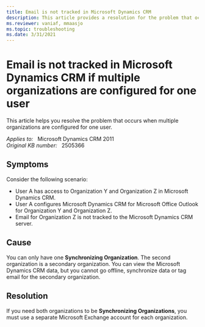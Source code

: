 ```yaml
---
title: Email is not tracked in Microsoft Dynamics CRM
description: This article provides a resolution for the problem that occurs when multiple organizations are configured for one user.
ms.reviewer: vaniaf, mmaasjo
ms.topic: troubleshooting
ms.date: 3/31/2021
---
```

# Email is not tracked in Microsoft Dynamics CRM if multiple organizations are configured for one user

This article helps you resolve the problem that occurs when multiple organizations are configured for one user.

_Applies to:_ &nbsp; Microsoft Dynamics CRM 2011  
_Original KB number:_ &nbsp; 2505366

## Symptoms

Consider the following scenario:

- User A has access to Organization Y and Organization Z in Microsoft Dynamics CRM.
- User A configures Microsoft Dynamics CRM for Microsoft Office Outlook for Organization Y and Organization Z.
- Email for Organization Z is not tracked to the Microsoft Dynamics CRM server.

## Cause

You can only have one **Synchronizing Organization**. The second organization is a secondary organization. You can view the Microsoft Dynamics CRM data, but you cannot go offline, synchronize data or tag email for the secondary organization.

## Resolution

If you need both organizations to be **Synchronizing Organizations**, you must use a separate Microsoft Exchange account for each organization.
